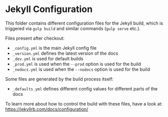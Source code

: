 # Jekyll Configuration

This folder contains different configuration files for the Jekyll build, which is triggered via `gulp build` and similar commands (`gulp serve` etc.).

Files present after checkout:

- `_config.yml` is the main Jekyll config file
- `_version.yml` defines the latest version of the docs
- `_dev.yml` is used for default builds
- `_prod.yml` is used when the `--prod` option is used for the build
- `_nodocs.yml` is used when the `--nodocs` option is used for the build

Some files are generated by the build process itself:

- `_defaults.yml` defines different config values for different parts of the docs

To learn more about how to control the build with these files, have a look at: https://jekyllrb.com/docs/configuration/
